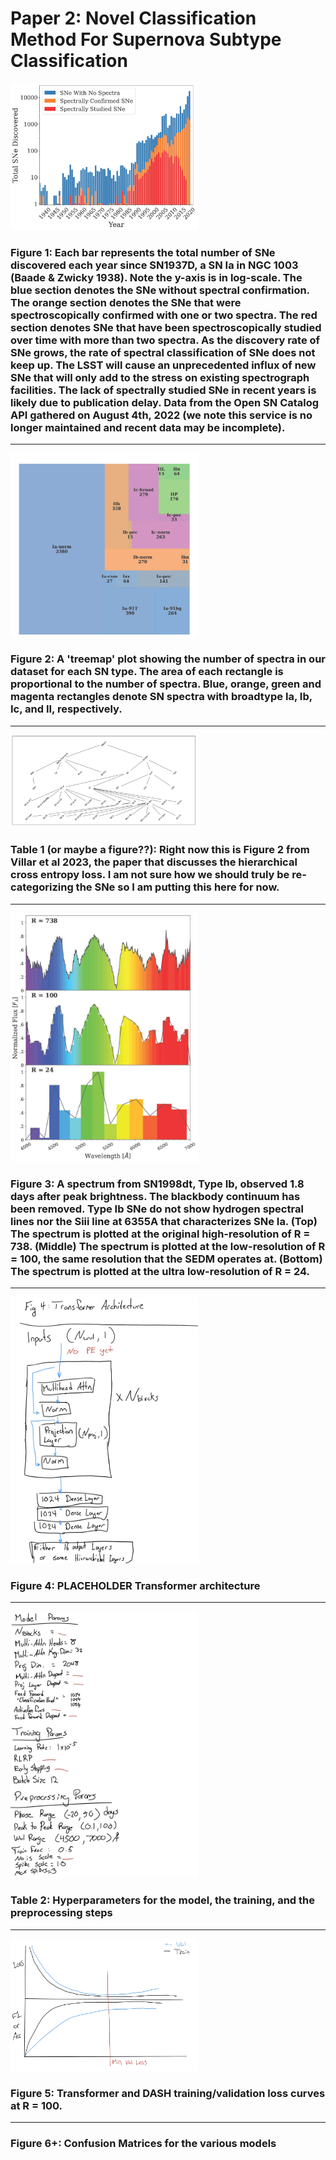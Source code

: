# Paper 2: Novel Classification Method For Supernova Subtype Classification

<img src="SNe_over_time.jpg" alt="Figure 1" width="300"/>

### Figure 1: Each bar represents the total number of SNe discovered each year since SN1937D, a SN Ia in NGC 1003 (Baade & Zwicky 1938). Note the y-axis is in log-scale. The blue section denotes the SNe without spectral confirmation. The orange section denotes the SNe that were spectroscopically confirmed with one or two spectra. The red section denotes SNe that have been spectroscopically studied over time with more than two spectra. As the discovery rate of SNe grows, the rate of spectral classification of SNe does not keep up. The LSST will cause an unprecedented influx of new SNe that will only add to the stress on existing spectrograph facilities. The lack of spectrally studied SNe in recent years is likely due to publication delay. Data from the Open SN Catalog API gathered on August 4th, 2022 (we note this service is no longer maintained and recent data may be incomplete).

***

<img src="treemap.jpg" alt="Figure 2" width="300"/>

### Figure 2: A 'treemap' plot showing the number of spectra in our dataset for each SN type. The area of each rectangle is proportional to the number of spectra. Blue, orange, green and magenta rectangles denote SN spectra with broadtype Ia, Ib, Ic, and II, respectively.

***

<img src="Fig2_from_Villar_et_al_2023.png" alt="Figure 2" width="300"/>

### Table 1 (or maybe a figure??): Right now this is Figure 2 from Villar et al 2023, the paper that discusses the hierarchical cross entropy loss. I am not sure how we should truly be re-categorizing the SNe so I am putting this here for now.

***

<img src="sn1998dt_spectra.jpg" alt="Figure 3" width="300"/>

### Figure 3: A spectrum from SN1998dt, Type Ib, observed 1.8 days after peak brightness. The blackbody continuum has been removed. Type Ib SNe do not show hydrogen spectral lines nor the Siii line at 6355A that characterizes SNe Ia. (Top) The spectrum is plotted at the original high-resolution of R = 738. (Middle) The spectrum is plotted at the low-resolution of R = 100, the same resolution that the SEDM operates at. (Bottom) The spectrum is plotted at the ultra low-resolution of R = 24.

***

<img src="placeholder_transformer architecture.jpg" alt="Figure 3" width="300"/>

### Figure 4: PLACEHOLDER Transformer architecture

***

<img src="placeholder_model_training_prep_params.jpg" alt="Figure 3" width="300"/>

### Table 2: Hyperparameters for the model, the training, and the preprocessing steps

***

<img src="placeholder_loss_curve.jpg" alt="Figure 3" width="300"/>

### Figure 5: Transformer and DASH training/validation loss curves at R = 100.

***

### Figure 6+: Confusion Matrices for the various models
